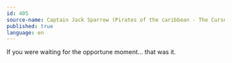 ```yaml
---
id: 405
source-name: Captain Jack Sparrow (Pirates of the caribbean - The Curse Of The Black Pearl)
published: true
language: en
---
```

If you were waiting for the opportune moment… that was it.
